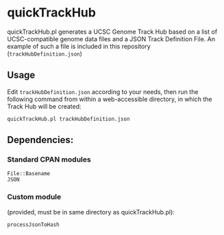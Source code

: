 # quickTrackHub
quickTrackHub.pl generates a UCSC Genome Track Hub based on a list of UCSC-compatible genome data files and a JSON Track Definition File. An example of such a file is included in this repository (`trackHubDefinition.json`)

## Usage
  Edit `trackHubDefinition.json` according to your needs, then run the following command from within a web-accessible directory, in which the Track Hub will be created:
  
  `quickTrackHub.pl trackHubDefinition.json`


## Dependencies:

### Standard CPAN modules
  
    File::Basename
    JSON
    
### Custom module 
(provided, must be in same directory as quickTrackHub.pl):
  
    processJsonToHash
    
